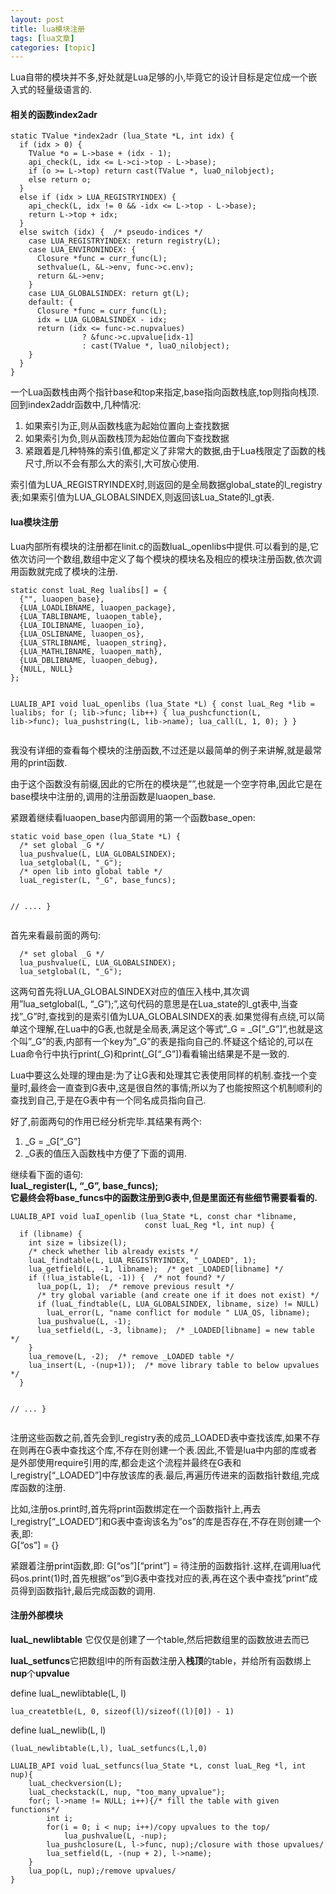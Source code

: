 ```yaml
---
layout: post
title: lua模块注册 
tags: [lua文章]
categories: [topic]
---
```

<p>Lua自带的模块并不多,好处就是Lua足够的小,毕竟它的设计目标是定位成一个嵌入式的轻量级语言的.</p>
<h4 id="相关的函数index2adr"><a href="#相关的函数index2adr" class="headerlink" title="相关的函数index2adr"></a>相关的函数index2adr</h4><pre><code>static TValue *index2adr (lua_State *L, int idx) {
  if (idx &gt; 0) {
    TValue *o = L-&gt;base + (idx - 1);
    api_check(L, idx &lt;= L-&gt;ci-&gt;top - L-&gt;base);
    if (o &gt;= L-&gt;top) return cast(TValue *, luaO_nilobject);
    else return o;
  }
  else if (idx &gt; LUA_REGISTRYINDEX) {
    api_check(L, idx != 0 &amp;&amp; -idx &lt;= L-&gt;top - L-&gt;base);
    return L-&gt;top + idx;
  }
  else switch (idx) {  /* pseudo-indices */
    case LUA_REGISTRYINDEX: return registry(L);
    case LUA_ENVIRONINDEX: {
      Closure *func = curr_func(L);
      sethvalue(L, &amp;L-&gt;env, func-&gt;c.env);
      return &amp;L-&gt;env;
    }
    case LUA_GLOBALSINDEX: return gt(L);
    default: {
      Closure *func = curr_func(L);
      idx = LUA_GLOBALSINDEX - idx;
      return (idx &lt;= func-&gt;c.nupvalues)
                ? &amp;func-&gt;c.upvalue[idx-1]
                : cast(TValue *, luaO_nilobject);
    }
  }
}
</code></pre><p>一个Lua函数栈由两个指针base和top来指定,base指向函数栈底,top则指向栈顶.<br/>回到index2addr函数中,几种情况:</p>
<ol>
<li>如果索引为正,则从函数栈底为起始位置向上查找数据</li>
<li>如果索引为负,则从函数栈顶为起始位置向下查找数据</li>
<li>紧跟着是几种特殊的索引值,都定义了非常大的数据,由于Lua栈限定了函数的栈尺寸,所以不会有那么大的索引,大可放心使用.</li>
</ol>
<p>索引值为LUA_REGISTRYINDEX时,则返回的是全局数据global_state的l_registry表;如果索引值为LUA_GLOBALSINDEX,则返回该Lua_State的l_gt表.</p>
<h4 id="lua模块注册"><a href="#lua模块注册" class="headerlink" title="lua模块注册"></a>lua模块注册</h4><p>Lua内部所有模块的注册都在linit.c的函数luaL_openlibs中提供.可以看到的是,它依次访问一个数组,数组中定义了每个模块的模块名及相应的模块注册函数,依次调用函数就完成了模块的注册.</p>
<pre><code>static const luaL_Reg lualibs[] = {
  {&#34;&#34;, luaopen_base},
  {LUA_LOADLIBNAME, luaopen_package},
  {LUA_TABLIBNAME, luaopen_table},
  {LUA_IOLIBNAME, luaopen_io},
  {LUA_OSLIBNAME, luaopen_os},
  {LUA_STRLIBNAME, luaopen_string},
  {LUA_MATHLIBNAME, luaopen_math},
  {LUA_DBLIBNAME, luaopen_debug},
  {NULL, NULL}
};

LUALIB_API void luaL_openlibs (lua_State *L) {
  const luaL_Reg *lib = lualibs;
  for (; lib-&gt;func; lib++) {
    lua_pushcfunction(L, lib-&gt;func);
    lua_pushstring(L, lib-&gt;name);
    lua_call(L, 1, 0);
  }
}
</code></pre><p>我没有详细的查看每个模块的注册函数,不过还是以最简单的例子来讲解,就是最常用的print函数.</p>
<p>由于这个函数没有前缀,因此的它所在的模块是””,也就是一个空字符串,因此它是在base模块中注册的,调用的注册函数是luaopen_base.</p>
<p>紧跟着继续看luaopen_base内部调用的第一个函数base_open:</p>
<pre><code>static void base_open (lua_State *L) {
  /* set global _G */
  lua_pushvalue(L, LUA_GLOBALSINDEX);
  lua_setglobal(L, &#34;_G&#34;);
  /* open lib into global table */
  luaL_register(L, &#34;_G&#34;, base_funcs);

  // ....
}
</code></pre><p>首先来看最前面的两句:</p>
<pre><code>  /* set global _G */
  lua_pushvalue(L, LUA_GLOBALSINDEX);
  lua_setglobal(L, &#34;_G&#34;);
</code></pre><p>这两句首先将LUA_GLOBALSINDEX对应的值压入栈中,其次调用”lua_setglobal(L, “_G”);”,这句代码的意思是在Lua_state的l_gt表中,当查找”_G”时,查找到的是索引值为LUA_GLOBALSINDEX的表.如果觉得有点绕,可以简单这个理解,在Lua中的G表,也就是全局表,满足这个等式”_G = _G[“_G”]“,也就是这个叫”_G”的表,内部有一个key为”_G”的表是指向自己的.怀疑这个结论的,可以在Lua命令行中执行print(_G)和print(_G[“_G”])看看输出结果是不是一致的.</p>
<p>Lua中要这么处理的理由是:为了让G表和处理其它表使用同样的机制.查找一个变量时,最终会一直查到G表中,这是很自然的事情;所以为了也能按照这个机制顺利的查找到自己,于是在G表中有一个同名成员指向自己.</p>
<p>好了,前面两句的作用已经分析完毕.其结果有两个:</p>
<ol>
<li>_G = _G[“_G”]</li>
<li>_G表的值压入函数栈中方便了下面的调用.</li>
</ol>
<p>继续看下面的语句:<br/><strong>luaL_register(L, “_G”, base_funcs);</strong><br/><strong>它最终会将base_funcs中的函数注册到G表中,但是里面还有些细节需要看看的.</strong></p>
<pre><code>LUALIB_API void luaI_openlib (lua_State *L, const char *libname,
                              const luaL_Reg *l, int nup) {
  if (libname) {
    int size = libsize(l);
    /* check whether lib already exists */
    luaL_findtable(L, LUA_REGISTRYINDEX, &#34;_LOADED&#34;, 1);
    lua_getfield(L, -1, libname);  /* get _LOADED[libname] */
    if (!lua_istable(L, -1)) {  /* not found? */
      lua_pop(L, 1);  /* remove previous result */
      /* try global variable (and create one if it does not exist) */
      if (luaL_findtable(L, LUA_GLOBALSINDEX, libname, size) != NULL)
        luaL_error(L, &#34;name conflict for module &#34; LUA_QS, libname);
      lua_pushvalue(L, -1);
      lua_setfield(L, -3, libname);  /* _LOADED[libname] = new table */
    }
    lua_remove(L, -2);  /* remove _LOADED table */
    lua_insert(L, -(nup+1));  /* move library table to below upvalues */
  }

// ...
}
</code></pre><p>注册这些函数之前,首先会到l_registry表的成员_LOADED表中查找该库,如果不存在则再在G表中查找这个库,不存在则创建一个表.因此,不管是lua中内部的库或者是外部使用require引用的库,都会走这个流程并最终在G表和l_registry[“_LOADED”]中存放该库的表.最后,再遍历传进来的函数指针数组,完成库函数的注册.</p>
<p>比如,注册os.print时,首先将print函数绑定在一个函数指针上,再去l_registry[“_LOADED”]和G表中查询该名为”os”的库是否存在,不存在则创建一个表,即:<br/>G[“os”] = {}</p>
<p>紧跟着注册print函数,即: G[“os”][“print”] = 待注册的函数指针.这样,在调用lua代码os.print(1)时,首先根据”os”到G表中查找对应的表,再在这个表中查找”print”成员得到函数指针,最后完成函数的调用.</p>
<h4 id="注册外部模块"><a href="#注册外部模块" class="headerlink" title="注册外部模块"></a>注册外部模块</h4><p><strong>luaL_newlibtable</strong> 它仅仅是创建了一个table,然后把数组里的函数放进去而已 </p>
<p><strong>luaL_setfuncs</strong>它把数组l中的所有函数注册入<strong>栈顶</strong>的table，并给所有函数绑上<strong>nup</strong>个<strong>upvalue</strong> </p>
<p>define luaL_newlibtable(L, l)</p>
<pre><code>lua_createtble(L, 0, sizeof(l)/sizeof((l)[0]) - 1)
</code></pre><p>define luaL_newlib(L, l)</p>
<pre><code>(luaL_newlibtable(L,l), luaL_setfuncs(L,l,0)
</code></pre><pre><code>LUALIB_API void luaL_setfuncs(lua_State *L, const luaL_Reg *l, int nup){
    luaL_checkversion(L);
    luaL_checkstack(L, nup, &#34;too_many_upvalue&#34;);
    for(; l-&gt;name != NULL; i++){/* fill the table with given functions*/
        int i;
        for(i = 0; i &lt; nup; i++)/copy upvalues to the top/
            lua_pushvalue(L, -nup);
        lua_pushclosure(L, l-&gt;func, nup);/closure with those upvalues/
        lua_setfield(L, -(nup + 2), l-&gt;name);
    }
    lua_pop(L, nup);/remove upvalues/
}

</code></pre>